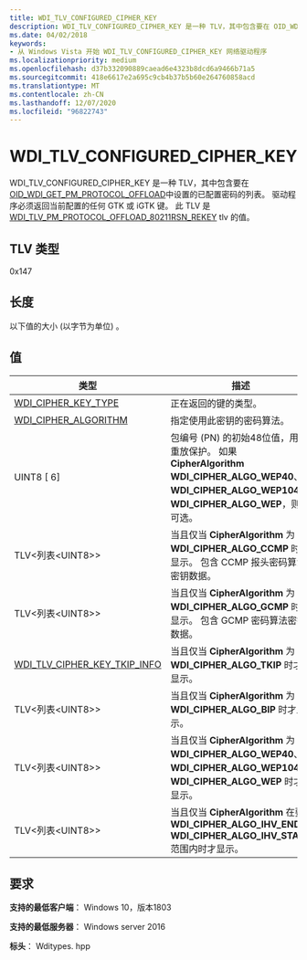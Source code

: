 ```yaml
---
title: WDI_TLV_CONFIGURED_CIPHER_KEY
description: WDI_TLV_CONFIGURED_CIPHER_KEY 是一种 TLV，其中包含要在 OID_WDI_GET_PM_PROTOCOL_OFFLOAD 中设置的已配置密码的列表。
ms.date: 04/02/2018
keywords:
- 从 Windows Vista 开始 WDI_TLV_CONFIGURED_CIPHER_KEY 网络驱动程序
ms.localizationpriority: medium
ms.openlocfilehash: d37b332090889caead6e4323b8dcd6a9466b71a5
ms.sourcegitcommit: 418e6617e2a695c9cb4b37b5b60e264760858acd
ms.translationtype: MT
ms.contentlocale: zh-CN
ms.lasthandoff: 12/07/2020
ms.locfileid: "96822743"
---
```

# <a name="wdi_tlv_configured_cipher_key"></a>WDI_TLV_CONFIGURED_CIPHER_KEY

WDI_TLV_CONFIGURED_CIPHER_KEY 是一种 TLV，其中包含要在 [OID_WDI_GET_PM_PROTOCOL_OFFLOAD](oid-wdi-get-pm-protocol-offload.md)中设置的已配置密码的列表。 驱动程序必须返回当前配置的任何 GTK 或 iGTK 键。 此 TLV 是 [WDI_TLV_PM_PROTOCOL_OFFLOAD_80211RSN_REKEY](wdi-tlv-pm-protocol-offload-80211rsn-rekey.md) tlv 的值。

## <a name="tlv-type"></a>TLV 类型

0x147

## <a name="length"></a>长度

以下值的大小 (以字节为单位) 。

## <a name="values"></a>值

| 类型 | 描述 |
| --- | --- |
| [WDI_CIPHER_KEY_TYPE](/windows-hardware/drivers/ddi/wditypes/ne-wditypes-_wdi_cipher_key_type) | 正在返回的键的类型。 |
| [WDI_CIPHER_ALGORITHM](/windows-hardware/drivers/ddi/wditypes/ne-wditypes-_wdi_cipher_algorithm) | 指定使用此密钥的密码算法。 |
| UINT8 \[ 6\] | 包编号 (PN) 的初始48位值，用于重放保护。 如果 **CipherAlgorithm** **WDI_CIPHER_ALGO_WEP40**、 **WDI_CIPHER_ALGO_WEP104** 或 **WDI_CIPHER_ALGO_WEP**，则为可选。 |
| TLV<列表\<UINT8>> | 当且仅当 **CipherAlgorithm** 为 **WDI_CIPHER_ALGO_CCMP** 时才显示。 包含 CCMP 报头密码算法密钥数据。 |
| TLV<列表\<UINT8>> | 当且仅当 **CipherAlgorithm** 为 **WDI_CIPHER_ALGO_GCMP** 时才显示。 包含 GCMP 密码算法密钥数据。 |
| [WDI_TLV_CIPHER_KEY_TKIP_INFO](wdi-tlv-cipher-key-tkip-info.md) | 当且仅当 **CipherAlgorithm** 为 **WDI_CIPHER_ALGO_TKIP** 时才显示。 |
| TLV<列表\<UINT8>> | 当且仅当 **CipherAlgorithm** 为 **WDI_CIPHER_ALGO_BIP** 时才显示。 |
| TLV<列表\<UINT8>> | 当且仅当 **CipherAlgorithm** 为 **WDI_CIPHER_ALGO_WEP40**、 **WDI_CIPHER_ALGO_WEP104** 或 **WDI_CIPHER_ALGO_WEP** 时才显示。 |
| TLV<列表\<UINT8>> | 当且仅当 **CipherAlgorithm** 在要 **WDI_CIPHER_ALGO_IHV_END** **WDI_CIPHER_ALGO_IHV_START** 范围内时才显示。 |
 

## <a name="requirements"></a>要求

**支持的最低客户端**： Windows 10，版本1803

**支持的最低服务器**： Windows server 2016

**标头**： Wditypes. hpp
